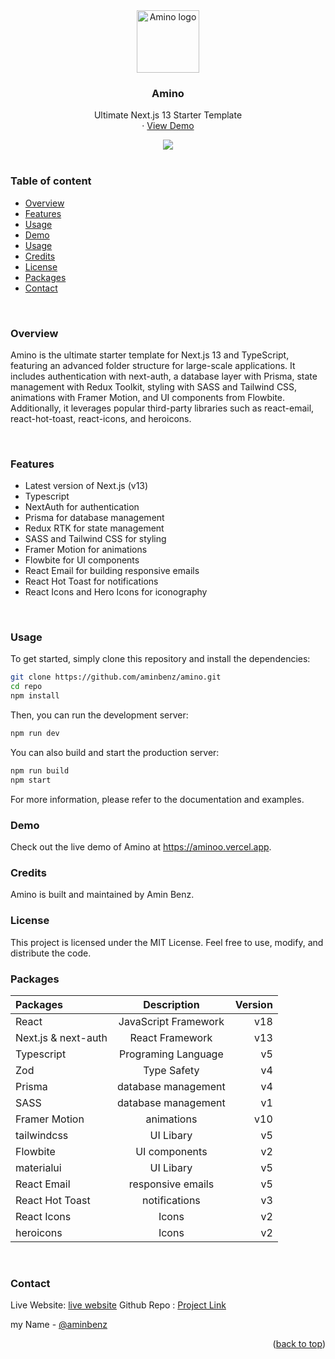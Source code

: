 <div id="top"></div>
<!-- PROJECT LOGO -->

<div align="center">
    <img src="https://i.ibb.co/P4hdbyS/logo.png" alt="Amino logo"  width="100" >
  <h3 align="center">Amino</h3>
  <p align="center">
 Ultimate Next.js 13 Starter Template
    <br />
    ·
    <a href="https://aminoo.vercel.app/">View Demo</a>
  </p>
  <!-- thumbnail -->
  <img src="https://i.ibb.co/VjPMmYJ/smartmockups-lflm2b4n.jpg">
</div>

<br/>

### Table of content

- [Overview](https://github.com/aminbenz/amino#overview)
- [Features](https://github.com/aminbenz/amino#features)
- [Usage](https://github.com/aminbenz/amino#usage)
- [Demo](https://github.com/aminbenz/amino#demo)
- [Usage](https://github.com/aminbenz/amino#usage)
- [Credits](https://github.com/aminbenz/amino#Credits)
- [License](https://github.com/aminbenz/amino#License)
- [Packages](https://github.com/aminbenz/amino#Packages)
- [Contact](https://github.com/aminbenz/amino#contact)

<br/>

### Overview

Amino is the ultimate starter template for Next.js 13 and TypeScript, featuring an advanced folder structure for large-scale applications. It includes authentication with next-auth, a database layer with Prisma, state management with Redux Toolkit, styling with SASS and Tailwind CSS, animations with Framer Motion, and UI components from Flowbite. Additionally, it leverages popular third-party libraries such as react-email, react-hot-toast, react-icons, and heroicons.

<br>

### Features

- Latest version of Next.js (v13)
- Typescript
- NextAuth for authentication
- Prisma for database management
- Redux RTK for state management
- SASS and Tailwind CSS for styling
- Framer Motion for animations
- Flowbite for UI components
- React Email for building responsive emails
- React Hot Toast for notifications
- React Icons and Hero Icons for iconography

<br>

### Usage

To get started, simply clone this repository and install the dependencies:

```sh
git clone https://github.com/aminbenz/amino.git
cd repo
npm install
```

Then, you can run the development server:

```sh
npm run dev
```

You can also build and start the production server:

```sh
npm run build
npm start
```

For more information, please refer to the documentation and examples.

### Demo

Check out the live demo of Amino at https://aminoo.vercel.app.

### Credits

Amino is built and maintained by Amin Benz.

### License

This project is licensed under the MIT License. Feel free to use, modify, and distribute the code.

### Packages

| Packages            |     Description      | Version |
| :------------------ | :------------------: | ------: |
| React               | JavaScript Framework |     v18 |
| Next.js & next-auth |   React Framework    |     v13 |
| Typescript          | Programing Language  |      v5 |
| Zod                 |     Type Safety      |      v4 |
| Prisma              | database management  |      v4 |
| SASS                | database management  |      v1 |
| Framer Motion       |      animations      |     v10 |
| tailwindcss         |      UI Libary       |      v5 |
| Flowbite            |    UI components     |      v2 |
| materialui          |      UI Libary       |      v5 |
| React Email         |  responsive emails   |      v5 |
| React Hot Toast     |    notifications     |      v3 |
| React Icons         |        Icons         |      v2 |
| heroicons           |        Icons         |      v2 |

<br/>

### Contact

Live Website: [live website][live-website]
Github Repo : [Project Link][project-link]

my Name - [@aminbenz][me]

<p align="right">(<a href="#top">back to top</a>)</p>

<!-- brand -->

[brand-name]: Amino

<!-- links -->

[project-link]: https://github.com/aminbenz/amino
[live-website]: https://aminoo.vercel
[website]: https://aminoo.vercel.app/
[me]: https://aminbenz.vercel.app

<!-- TECK -->

[html]: https://developer.mozilla.org/en-US/docs/Web/HTML
[css]: https://developer.mozilla.org/en-US/docs/Web/CSS
[scss]: https://sass-lang.com/
[tailwindcss]: https://tailwindcss.com/
[mui]: https://mui.com/
[chakraui]: https://chakra-ui.com/
[headlessui]: https://headlessui.com/
[mantine]: https://mantine.dev/
[js]: https://developer.mozilla.org/en-US/docs/Web/JavaScript
[ts]: https://www.typescriptlang.org/
[python]: https://www.python.org/
[react]: https://reactjs.org/
[redux]: https://redux.js.org/
[next]: https://nextjs.org/
[framermotion]: https://www.framer.com/motion/
[node]: https://nodejs.org/
[express]: https://expressjs.com/
[mongoose]: https://mongoosejs.com/
[mongodb]: https://www.mongodb.com/
[mysql]: https://www.mysql.com/
[firebase]: https://firebase.google.com/
[stripe]: https://stripe.com/
[alanai]: https://alan.app/
